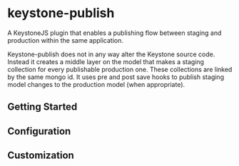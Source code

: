# keystone-publish
A KeystoneJS plugin that enables a publishing flow between staging and production within the same application.

Keystone-publish does not in any way alter the Keystone source code. Instead it creates a middle layer on the model that makes a staging collection for every publishable production one. These collections are linked by the same mongo id. It uses pre and post save hooks to publish staging model changes to the production model (when appropriate). 


## Getting Started





## Configuration





## Customization
